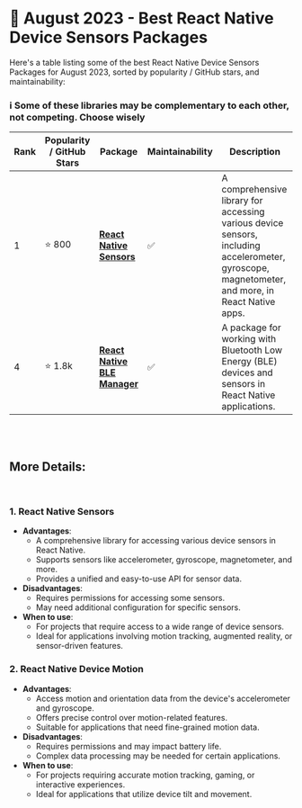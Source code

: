 # 📆 August 2023 - Best React Native Device Sensors Packages

Here's a table listing some of the best React Native Device Sensors Packages for August 2023, sorted by popularity / GitHub stars, and maintainability:

### ℹ️ Some of these libraries may be complementary to each other, not competing. Choose wisely
| Rank | Popularity / GitHub Stars | Package | Maintainability | Description |
| ---- | -------------------------- | ------- | ---------------- | ----------- |
| 1    | ⭐ 800          | [**React Native Sensors**](https://github.com/react-native-sensors/react-native-sensors) | :white_check_mark: | A comprehensive library for accessing various device sensors, including accelerometer, gyroscope, magnetometer, and more, in React Native apps. |
| 4    | ⭐ 1.8k            | [**React Native BLE Manager**](https://github.com/innoveit/react-native-ble-manager) | :white_check_mark:    | A package for working with Bluetooth Low Energy (BLE) devices and sensors in React Native applications. |

</br>
</br>

## More Details:

</br>

### 1. React Native Sensors
   - **Advantages**:
     - A comprehensive library for accessing various device sensors in React Native.
     - Supports sensors like accelerometer, gyroscope, magnetometer, and more.
     - Provides a unified and easy-to-use API for sensor data.
   - **Disadvantages**:
     - Requires permissions for accessing some sensors.
     - May need additional configuration for specific sensors.
   - **When to use**:
     - For projects that require access to a wide range of device sensors.
     - Ideal for applications involving motion tracking, augmented reality, or sensor-driven features.

### 2. React Native Device Motion
   - **Advantages**:
     - Access motion and orientation data from the device's accelerometer and gyroscope.
     - Offers precise control over motion-related features.
     - Suitable for applications that need fine-grained motion data.
   - **Disadvantages**:
     - Requires permissions and may impact battery life.
     - Complex data processing may be needed for certain applications.
   - **When to use**:
     - For projects requiring accurate motion tracking, gaming, or interactive experiences.
     - Ideal for applications that utilize device tilt and movement.

